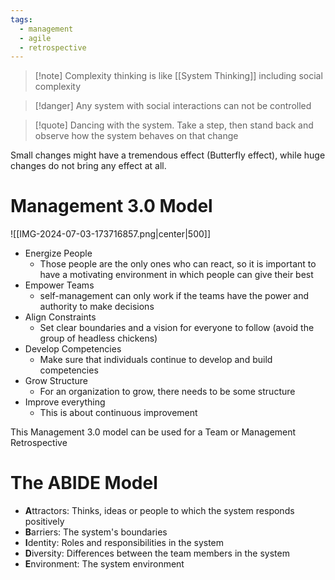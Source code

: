 ```yaml
---
tags:
  - management
  - agile
  - retrospective
---
```


> [!note] Complexity thinking is like [[System Thinking]] including social complexity

> [!danger] Any system with social interactions can not be controlled

> [!quote] Dancing with the system.
> Take a step, then stand back and observe how the system behaves on that change

Small changes might have a tremendous effect (Butterfly effect), while huge changes do not bring any effect at all.

# Management 3.0 Model

![[IMG-2024-07-03-173716857.png|center|500]]

- Energize People
	- Those people are the only ones who can react, so it is important to have a motivating environment in which people can give their best
- Empower Teams
	- self-management can only work if the teams have the power and authority to make decisions
- Align Constraints
	- Set clear boundaries and a vision for everyone to follow (avoid the group of headless chickens)
- Develop Competencies
	- Make sure that individuals continue to develop and build competencies
- Grow Structure
	- For an organization to grow, there needs to be some structure
- Improve everything
	- This is about continuous improvement

This Management 3.0 model can be used for a Team or Management Retrospective

# The ABIDE Model

- **A**ttractors: Thinks, ideas or people to which the system responds positively
- **B**arriers: The system's boundaries
- **I**dentity: Roles and responsibilities in the system
- **D**iversity: Differences between the team members in the system
- **E**nvironment: The system environment
